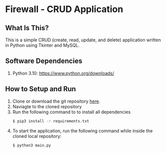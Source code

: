 # Firewall - CRUD Application

## What Is This?
This is a simple CRUD (create, read, update, and delete) application written in Python using Tkinter and MySQL.

## Software Dependencies

1. Python 3.10: <https://www.python.org/downloads/>
    
## How to Setup and Run

1. Clone or download the git repository
   [here](https://github.com/Nadeem-Abdelkader/Firewall-CRUD).
2. Naviagte to the cloned repository
3. Run the following command to to install all dependencies
    ```sh
    $ pip3 install -r requirements.txt
    ```
5. To start the application, run the following command while inside the cloned local repository:
    ```sh
    $ python3 main.py
    ```
